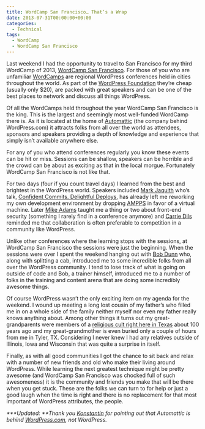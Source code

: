 ```yaml
---
title: WordCamp San Francisco… That’s a Wrap
date: 2013-07-31T00:00:00+00:00
categories:
  - Technical
tags:
  - WordCamp
  - WordCamp San Francisco
---
```


Last weekend I had the opportunity to travel to San Francisco for my third WordCamp of 2013, [WordCamp San Francisco](http://2013.sf.wordcamp.org/schedule/ "WordCamp San Francisco 2013"). For those of you who are unfamiliar [WordCamps](http://central.wordcamp.org/ "WordCamp Central") are regional WordPress conferences held in cities throughout the world. As part of the [WordPress Foundation](http://wordpressfoundation.org/ "WordPress Foundation") they’re cheap (usually only $20), are packed with great speakers and can be one of the best places to network and discuss all things WordPress.

Of all the WordCamps held throughout the year WordCamp San Francisco is the king. This is the largest and seemingly most well-funded WordCamp there is. As it is located at the home of [Automattic](http://automattic.com/ "Automattic") (the company behind WordPress.com) it attracts folks from all over the world as attendees, sponsors and speakers providing a depth of knowledge and experience that simply isn’t available anywhere else.

For any of you who attend conferences regularly you know these events can be hit or miss. Sessions can be shallow, speakers can be horrible and the crowd can be about as exciting as that in the local morgue. Fortunately WordCamp San Francisco is not like that.

For two days (four if you count travel days) I learned from the best and brightest in the WordPress world. Speakers included [Mark Jaquith](http://markjaquith.com/ "Mark Jaquith") who’s talk, [Confident Commits, Delightful Deploys](http://wordpress.tv/2013/07/28/mark-jaquith-confident-commits-delightful-deploys-2/ "Confident Commits, Delightful Deploys on WordPress.tv"), has already left me reworking my own development environment by dropping [AMPPS](http://www.ampps.com/ "AMPPS") in favor of a virtual machine. Later [Mike Adams](http://profiles.wordpress.org/mdawaffe/ "Mike Adams on WordPress.org") taught me a thing or two about front-end security (something I rarely find in a conference anymore) and [Carrie Dils](http://www.carriedils.com/ "Carrie Dils") reminded me that collaboration is often preferable to competition in a community like WordPress.

Unlike other conferences where the learning stops with the sessions, at WordCamp San Francisco the sessions were just the beginning. When the sessions were over I spent the weekend hanging out with [Bob Dunn](http://bobwp.com/ "BobWP") who, along with splitting a cab, introduced me to some incredible folks from all over the WordPress community. I tend to lose track of what is going on outside of code and Bob, a trainer himself, introduced me to a number of folks in the training and content arena that are doing some incredibly awesome things.

Of course WordPress wasn’t the only exciting item on my agenda for the weekend. I wound up meeting a long lost cousin of my father’s who filled me in on a whole side of the family neither myself nor even my father really knows anything about. Among other things it turns out my great-grandparents were members of a [religious cult right here in Texas](http://www.tshaonline.org/handbook/online/articles/ueb07 "Burning Bush Colony") about 100 years ago and my great-grandmother is even buried only a couple of hours from me in Tyler, TX. Considering I never knew I had any relatives outside of Illinois, Iowa and Wisconsin that was quite a surprise in itself.

Finally, as with all good communities I got the chance to sit back and relax with a number of new friends and old who make their living around WordPress. While learning the next greatest technique might be pretty awesome (and WordCamp San Francisco was chocked full of such awesomeness) it is the community and friends you make that will be there when you get stuck. These are the folks we can turn to for help or just a good laugh when the time is right and there is no replacement for that most important of WordPress attributes, the people.

_***Updated: **Thank you [Konstantin](http://kovshenin.com/ "Konstantin Kovshenin") for pointing out that Automattic is behind [WordPress.com](http://wordpress.com "WordPress.com"), not WordPress._